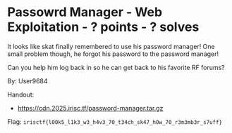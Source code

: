 # Passowrd Manager - Web Exploitation - ? points - ? solves

It looks like skat finally remembered to use his password manager! One small problem though, he forgot his password to the password manager!

Can you help him log back in so he can get back to his favorite RF forums?

By: User9684

Handout:
- https://cdn.2025.irisc.tf/password-manager.tar.gz

Flag: `irisctf{l00k5_l1k3_w3_h4v3_70_t34ch_sk47_h0w_70_r3m3mb3r_s7uff}`
